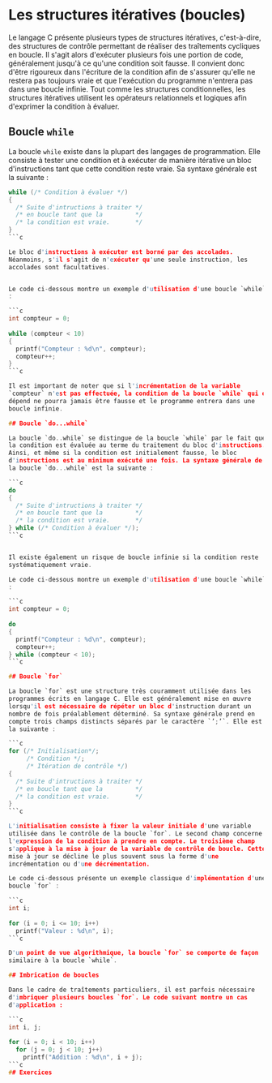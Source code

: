 # Les structures itératives (boucles)
Le langage C présente
plusieurs types de structures itératives, c'est-à-dire, des structures
de contrôle permettant de réaliser des traîtements cycliques en boucle.
Il s'agit alors d'exécuter plusieurs fois une portion de code,
généralement jusqu'à ce qu'une condition soit fausse. Il convient donc
d'être rigoureux dans l'écriture de la condition afin de s'assurer
qu'elle ne restera pas toujours vraie et que l'exécution du programme
n'entrera pas dans une boucle infinie. Tout comme les structures
conditionnelles, les structures itératives utilisent les opérateurs
relationnels et logiques afin d'exprimer la condition à évaluer.

## Boucle `while` 

La boucle `while` existe dans la plupart des langages de programmation.
Elle consiste à tester une condition et à exécuter de manière itérative
un bloc d'instructions tant que cette condition reste vraie. Sa syntaxe
générale est la suivante :

```c 
while (/* Condition à évaluer */)
{
  /* Suite d'intructions à traiter */
  /* en boucle tant que la         */
  /* la condition est vraie.       */
}
```c

Le bloc d'instructions à exécuter est borné par des accolades.
Néanmoins, s'il s'agit de n'exécuter qu'une seule instruction, les
accolades sont facultatives.


Le code ci-dessous montre un exemple d'utilisation d'une boucle `while`
:

```c 
int compteur = 0;
  
while (compteur < 10)
{
  printf("Compteur : %d\n", compteur);
  compteur++;
}
```c

Il est important de noter que si l'incrémentation de la variable
`compteur` n'est pas effectuée, la condition de la boucle `while` qui en
dépend ne pourra jamais être fausse et le programme entrera dans une
boucle infinie.

## Boucle `do...while`

La boucle `do..while` se distingue de la boucle `while` par le fait que
la condition est évaluée au terme du traitement du bloc d'instructions.
Ainsi, et même si la condition est initialement fausse, le bloc
d'instructions est au minimum exécuté une fois. La syntaxe générale de
la boucle `do...while` est la suivante :

```c 
do
{
  /* Suite d'intructions à traiter */
  /* en boucle tant que la         */
  /* la condition est vraie.       */
} while (/* Condition à évaluer */);
```c


Il existe également un risque de boucle infinie si la condition reste
systématiquement vraie.

Le code ci-dessous montre un exemple d'utilisation d'une boucle `while`
:

```c 
int compteur = 0;
  
do
{
  printf("Compteur : %d\n", compteur);
  compteur++;
} while (compteur < 10);
```c

## Boucle `for`

La boucle `for` est une structure très couramment utilisée dans les
programmes écrits en langage C. Elle est généralement mise en œuvre
lorsqu'il est nécessaire de répéter un bloc d'instruction durant un
nombre de fois préalablement déterminé. Sa syntaxe générale prend en
compte trois champs distincts séparés par le caractère `’;’`. Elle est
la suivante :

```c 
for (/* Initialisation*/;
     /* Condition */;
     /* Itération de contrôle */)
{
  /* Suite d'intructions à traiter */
  /* en boucle tant que la         */
  /* la condition est vraie.       */
}
```c

L'initialisation consiste à fixer la valeur initiale d'une variable
utilisée dans le contrôle de la boucle `for`. Le second champ concerne
l'expression de la condition à prendre en compte. Le troisième champ
s'applique à la mise à jour de la variable de contrôle de boucle. Cette
mise à jour se décline le plus souvent sous la forme d'une
incrémentation ou d'une décrémentation.

Le code ci-dessous présente un exemple classique d'implémentation d'une
boucle `for` :

```c 
int i;
  
for (i = 0; i <= 10; i++)
  printf("Valeur : %d\n", i);  
```c

D'un point de vue algorithmique, la boucle `for` se comporte de façon
similaire à la boucle `while`.

## Imbrication de boucles 

Dans le cadre de traîtements particuliers, il est parfois nécessaire
d'imbriquer plusieurs boucles `for`. Le code suivant montre un cas
d'application :

```c 
int i, j;
  
for (i = 0; i < 10; i++)
  for (j = 0; j < 10; j++)
    printf("Addition : %d\n", i + j);  
```c
## Exercices

